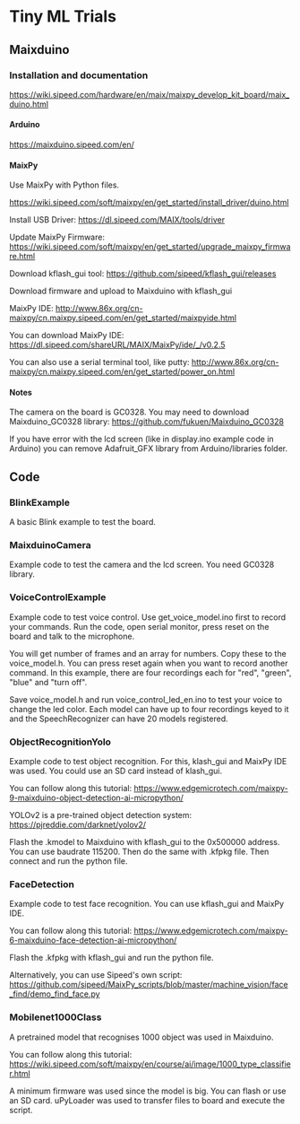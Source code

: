 # Tiny ML Trials
## Maixduino
### Installation and documentation

https://wiki.sipeed.com/hardware/en/maix/maixpy_develop_kit_board/maix_duino.html

#### Arduino
https://maixduino.sipeed.com/en/

#### MaixPy
Use MaixPy with Python files.

https://wiki.sipeed.com/soft/maixpy/en/get_started/install_driver/duino.html

Install USB Driver: https://dl.sipeed.com/MAIX/tools/driver

Update MaixPy Firmware: 
https://wiki.sipeed.com/soft/maixpy/en/get_started/upgrade_maixpy_firmware.html

Download kflash_gui tool: https://github.com/sipeed/kflash_gui/releases

Download firmware and upload to Maixduino with kflash_gui

MaixPy IDE: http://www.86x.org/cn-maixpy/cn.maixpy.sipeed.com/en/get_started/maixpyide.html

You can download MaixPy IDE: https://dl.sipeed.com/shareURL/MAIX/MaixPy/ide/_/v0.2.5

You can also use a serial terminal tool, like putty: http://www.86x.org/cn-maixpy/cn.maixpy.sipeed.com/en/get_started/power_on.html

#### Notes
The camera on the board is GC0328. You may need to download Maixduino_GC0328 library: 	https://github.com/fukuen/Maixduino_GC0328

If you have error with the lcd screen (like in display.ino example code in Arduino) you can remove Adafruit_GFX library from Arduino/libraries folder.

## Code
### BlinkExample
A basic Blink example to test the board.

### MaixduinoCamera
Example code to test the camera and the lcd screen.
You need GC0328 library.

### VoiceControlExample
Example code to test voice control. Use get_voice_model.ino first to record your commands. Run the code, open serial monitor, press reset on the board and talk to the microphone. 

You will get number of frames and an array for numbers. Copy these to the voice_model.h. You can press reset again when you want to record another command. In this example, there are four recordings each for "red", "green", "blue" and "turn off". 

Save voice_model.h and run voice_control_led_en.ino to test your voice to change the led color. Each model can have up to four recordings keyed to it and the SpeechRecognizer can have 20 models registered.

### ObjectRecognitionYolo
Example code to test object recognition. For this, klash_gui and MaixPy IDE was used. You could use an SD card instead of klash_gui.

You can follow along this tutorial: https://www.edgemicrotech.com/maixpy-9-maixduino-object-detection-ai-micropython/

YOLOv2 is a pre-trained object detection system: https://pjreddie.com/darknet/yolov2/

Flash the .kmodel to Maixduino with kflash_gui to the 0x500000 address. You can use baudrate 115200. Then do the same with .kfpkg file. Then connect and run the python file.

### FaceDetection
Example code to test face recognition. You can use kflash_gui and MaixPy IDE.

You can follow along this tutorial: https://www.edgemicrotech.com/maixpy-6-maixduino-face-detection-ai-micropython/

Flash the .kfpkg with kflash_gui and run the python file.

Alternatively, you can use Sipeed's own script: https://github.com/sipeed/MaixPy_scripts/blob/master/machine_vision/face_find/demo_find_face.py 

### Mobilenet1000Class
A pretrained model that recognises 1000 object was used in Maixduino.

You can follow along this tutorial: https://wiki.sipeed.com/soft/maixpy/en/course/ai/image/1000_type_classifier.html

A minimum firmware was used since the model is big. You can flash or use an SD card. uPyLoader was used to transfer files to board and execute the script.
